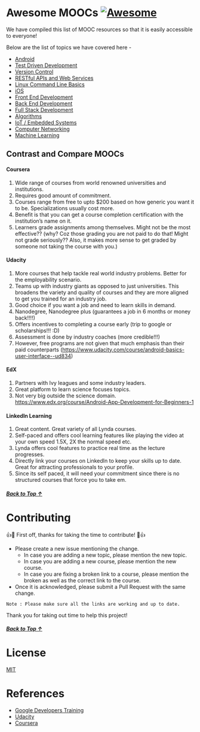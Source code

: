# Awesome MOOCs [![Awesome](https://cdn.rawgit.com/sindresorhus/awesome/d7305f38d29fed78fa85652e3a63e154dd8e8829/media/badge.svg)](https://github.com/sindresorhus/awesome)
We have compiled this list of MOOC resources so that it is easily accessible to everyone! 

Below are the list of topics we have covered here -
 - [Android](https://github.com/AwesomePresentations/awesome-moocs/blob/master/resources/Android.md)
 - [Test Driven Development](https://github.com/AwesomePresentations/awesome-moocs/blob/master/resources/Test-Driven-Development.md)
 - [Version Control](https://github.com/AwesomePresentations/awesome-moocs/blob/master/resources/Version-Control.md)
 - [RESTful APIs and Web Services](https://github.com/AwesomePresentations/awesome-moocs/blob/master/resources/RESTful-APIs-and-Web-Services.md)
 - [Linux Command Line Basics](https://github.com/AwesomePresentations/awesome-moocs/blob/master/resources/Linux-Command-Line-Basics.md)
 - [iOS](https://github.com/AwesomePresentations/awesome-moocs/blob/master/resources/IOS.md)
 - [Front End Development](https://github.com/AwesomePresentations/awesome-moocs/blob/master/resources/Front-end-development.md)
 - [Back End Development](https://github.com/AwesomePresentations/awesome-moocs/blob/master/resources//Back-end-development.md)
 - [Full Stack Development](https://github.com/AwesomePresentations/awesome-moocs/blob/master/resources/Full-Stack-Development.md)
 - [Algorithms](https://github.com/AwesomePresentations/awesome-moocs/blob/master/resources/Algorithms.md)
 - [IoT / Embedded Systems](https://github.com/AwesomePresentations/awesome-moocs/blob/master/resources/IoT.md)
 - [Computer Networking](https://github.com/AwesomePresentations/awesome-moocs/blob/master/resources/Computer-Networking.md)
 - [Machine Learning](https://github.com/AwesomePresentations/awesome-moocs/blob/master/resources/Machine-Learning.md)

## Contrast and Compare MOOCs

#### Coursera
1) Wide range of courses from world renowned universities and institutions. 
2) Requires good amount of commitment.
3) Courses range from free to upto $200 based on how generic you want it to be. Specializations usually cost more. 
4) Benefit is that you can get a course completion certification with the institution’s name on it.
5) Learners grade assignments among themselves. Might not be the most effective?? (why? Coz those grading you are not paid to do that! Might not grade seriously?? Also, it makes more sense to get graded by someone not taking the course with you.)

#### Udacity
1) More courses that help tackle real world industry problems. Better for the employability scenario.
2) Teams up with industry giants as opposed to just universities. This broadens the variety and quality of courses and they are more aligned to get you trained for an industry job.
3) Good choice if you want a job and need to learn skills in demand.
4) Nanodegree, Nanodegree plus (guarantees a job in 6 months or money back!!!!)
5) Offers incentives to completing a course early (trip to google or scholarships!!! :D)
6) Assessment is done by industry coaches (more credible!!!)
7) However, free programs are not given that much emphasis than their paid counterparts (https://www.udacity.com/course/android-basics-user-interface--ud834)


#### EdX
1) Partners with Ivy leagues and some industry leaders.
2) Great platform to learn science focuses topics.
3) Not very big outside the science domain.
https://www.edx.org/course/Android-App-Development-for-Beginners-1


#### LinkedIn Learning
1) Great content. Great variety of all Lynda courses.
2) Self-paced and offers cool learning features like playing the video at your own speed 1.5X, 2X the normal speed etc.
3) Lynda offers cool features to practice real time as the lecture progresses.
4) Directly link your courses on LinkedIn to keep your skills up to date. Great for attracting professionals to your profile.
5) Since its self paced, it will need your commitment since there is no structured courses that force you to take em.

##### [Back to Top ↑ ](https://github.com/Tapia17/awesome-moocs#awesome-moocs-)


# Contributing

:+1::tada: First off, thanks for taking the time to contribute! :tada::+1:

* Please create a new issue mentioning the change. 
  * In case you are adding a new topic, please mention the new topic. 
  * In case you are adding a new course, please mention the new course. 
  * In case you are fixing a broken link to a course, please mention the broken as well as the correct link to the course.
* Once it is acknowledged, please submit a Pull Request with the same change. 

`Note : Please make sure all the links are working and up to date.` 

Thank you for taking out time to help this project!

##### [Back to Top ↑ ](https://github.com/Tapia17/awesome-moocs#awesome-moocs-)

# License

[MIT](https://github.com/Tapia17/awesome-moocs/blob/master/LICENSE)


# References
- [Google Developers Training](https://developers.google.com/training/)
- [Udacity](https://www.udacity.com/)
- [Coursera](https://www.coursera.org/)
   
